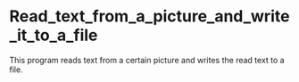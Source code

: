 # Read_text_from_a_picture_and_write_it_to_a_file

This program reads text from a certain picture and writes the read text to a file.
